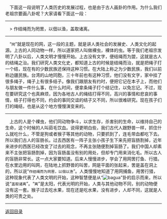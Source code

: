 &emsp;下面这一段说明了人类历史的发展过程，也是由于古人画卦的作用。为什么我们老祖宗要画八卦呢？大家请看下面这一段：
___
&emsp;> 作结绳而为罔罟，以佃以渔，盖取诸离。
___
&emsp;“``罔``”就是现在的网，这一段的主题，就是讲人类社会的发展史、人类文化的起源。上古的人同动物一样，所以道家把人叫做裸虫，裸体的虫。等于我们老祖宗发明了八卦以后，人类文明才慢慢开始。上古没有文字，便结绳而为盟，这就是古人的结绳之治。我们研究人类文化史，都知道上古的时候是结绳而治，就是把绳子打一个结，现在有的少数民族还保持这种习惯。在大陆上称之为少数民族，我们以前称边疆民族。台湾的山地同胞，三十年前也有这种习惯，他们没有文字，家中挂了很多绳子，绳子上有很多结子。像我们跟朋友有约时，便把它记在本子上，而他们与朋友做一件什么事，在什么时间，便拿条绳子打个结记住，以免忘记。不过，现在要研究这个也真麻烦，因为各地古人的绳结打得不同，高兴的事情和悲哀的事情，结子打得也不同，约会的事同交谊的结子又不同，所以很难研究。现在孩子们打的绳结，也是从这个地方慢慢演变来的。
___
&emsp;上古的人是个裸虫，他们同动物争斗，以求生存，杀害别的生命，以维持自己的生命，这个时候的人叫茹毛饮血。说得更明白些，我们古代人跟野兽一样，抓住什么就吃什么，不管是狗或者猴子等其他的动物，只要抓到了，连毛带血都吃下去。所以我们古人的盲肠长。过去西医有一阵子主张小孩子生下来先把盲肠割掉，近年来进步的西医已经改变了过去的观念，不再主张随便割掉盲肠了。我们中国人却素来不主张把盲肠割掉，因为盲肠虽没有别的用处，但却专门用来消化毛。所以古人的盲肠非常长。这一点大家要知道。后来人慢慢进步，学会了用网罟打鱼、行猎。在水里边用的叫网，在陆地上抓野兽的叫罟，网是平面的张起来，罟是盖在洞上的，所以说“``作结绳而为网罟，以佃以渔``”。人类慢慢地知道了用网捕鱼，用罟行猎，这种现象代表了人类文明的开始，这种智慧便是从“![bagua](https://cors.zme.ink/http://www.quanxue.cn/CT_NanHuaiJin/YiJing/../../imgYiJing/guaRed3.png)”卦的启示而来，所以说“``盖取诸离``”。“``离``”是太阳，代表光明的开始，人类与其他动物不同，别的动物便没有这一套。猴子过去吃水果，现在还是吃水果，没有进步，人却不同，这就是人类的可贵之处。
___
[返回目录](../../master/README.md#目录)
